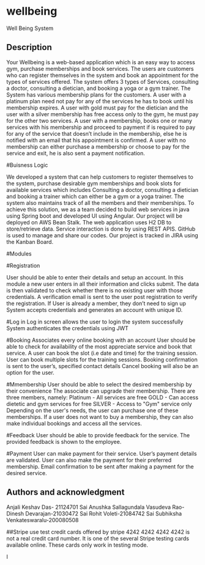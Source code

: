 # wellbeing

Well Being System

## Description
Your Wellbeing is a web-based application which is an easy way to access gym, purchase memberships and book services.
The users are customers who can register themselves in the system and book an appointment for the types of services offered.
The system offers 3 types of Services, consulting a doctor, consulting a dietician, and booking a yoga or a gym trainer.
The System has various membership plans for the customers.
A user with a platinum plan need not pay for any of the services he has to book until his membership expires.
A user with gold must pay for the dietician and the user with a silver membership has free access only to the gym, he must pay for the other two services.
A user with a membership, books one or many services with his membership and proceed to payment if is required to pay for any of the service that doesn’t include in the membership, else he is notified with an email that his appointment is confirmed.
A user with no membership can either purchase a membership or choose to pay for the service and exit, he is also sent a payment notification.


#Buisness Logic

We developed a system that can help customers to register themselves to the system, purchase desirable gym memberships and book slots for available services which includes Consulting a doctor, consulting a dietician and booking a trainer which can either be a gym or a yoga trainer.
The system also maintains track of all the members and their memberships.
To achieve this solution, we as a team decided to build web services in java using Spring boot and developed UI using Angular.
Our project will be deployed on AWS Bean Stalk. The web application uses H2 DB to store/retrieve data. 
Service interaction is done by using REST APIS. GitHub is used to manage and share our codes. Our project is tracked in JIRA using the Kanban Board.

#Modules

#Registration

User should be able to enter their details and setup an account.
In this module a new user enters in all their information and clicks submit.
The data is then validated to check whether there is no existing user with those credentials.
A verification email is sent to the user post registration to verify the registration.
If User is already a member, they don’t need to sign up
System accepts credentials and generates an account with unique ID.

#Log in
Log in screen allows the user to login the system successfully
System authenticates the credentials using JWT

#Booking
Associates every online booking with an account
User should be able to check for availability of the most appreciate service and book that service.
A user can book the slot (i.e date and time) for the training session.
User can book multiple slots for the training sessions.
Booking confirmation is sent to the user’s, specified contact details
Cancel booking will also be an option for the user.


#Mmembership
User should be able to select the desired membership by their convenience
The associate can upgrade their membership.
There are three members, namely:
Platinum - All services are free
GOLD - Can access dietetic and gym services for free
SILVER - Access to "Gym" service only
Depending on the user's needs, the user can purchase one of these memberships.
If a user does not want to buy a membership, they can also make individual bookings and access all the services.


#Feedback
User should be able to provide feedback for the service.
The provided feedback is shown to the employee.

#Payment
User can make payment for their service.
User’s payment details are validated.
User can also make the payment for their preferred membership.
Email confirmation to be sent after making a payment for the desired service.



## Authors and acknowledgment
Anjali Keshav Das- 21124701
Sai Anushka Sallagundala Vasudeva Rao-
Dinesh Devarajan-21030472
Sai Rohit Voleti-21084742
Sai Subhiksha Venkateswaralu-200080508


##Stripe
use test credit cards offered by stripe
4242 4242 4242 4242 is not a real credit card number. It is one of the several Stripe testing cards available online. These cards only work in testing mode.






I

